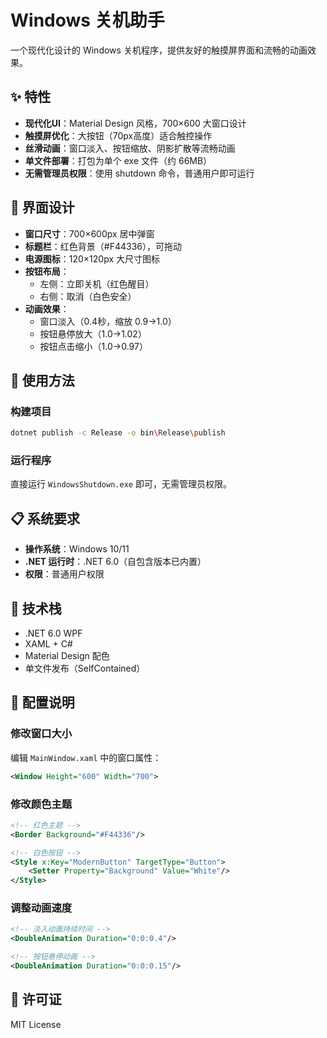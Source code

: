 # Windows 关机助手

一个现代化设计的 Windows 关机程序，提供友好的触摸屏界面和流畅的动画效果。

## ✨ 特性

- **现代化UI**：Material Design 风格，700×600 大窗口设计
- **触摸屏优化**：大按钮（70px高度）适合触控操作
- **丝滑动画**：窗口淡入、按钮缩放、阴影扩散等流畅动画
- **单文件部署**：打包为单个 exe 文件（约 66MB）
- **无需管理员权限**：使用 shutdown 命令，普通用户即可运行

## 🎨 界面设计

- **窗口尺寸**：700×600px 居中弹窗
- **标题栏**：红色背景（#F44336），可拖动
- **电源图标**：120×120px 大尺寸图标
- **按钮布局**：
  - 左侧：立即关机（红色醒目）
  - 右侧：取消（白色安全）
- **动画效果**：
  - 窗口淡入（0.4秒，缩放 0.9→1.0）
  - 按钮悬停放大（1.0→1.02）
  - 按钮点击缩小（1.0→0.97）

## 🚀 使用方法

### 构建项目

```bash
dotnet publish -c Release -o bin\Release\publish
```

### 运行程序

直接运行 `WindowsShutdown.exe` 即可，无需管理员权限。

## 📋 系统要求

- **操作系统**：Windows 10/11
- **.NET 运行时**：.NET 6.0（自包含版本已内置）
- **权限**：普通用户权限

## 🔧 技术栈

- .NET 6.0 WPF
- XAML + C#
- Material Design 配色
- 单文件发布（SelfContained）

## 📝 配置说明

### 修改窗口大小

编辑 `MainWindow.xaml` 中的窗口属性：

```xml
<Window Height="600" Width="700">
```

### 修改颜色主题

```xml
<!-- 红色主题 -->
<Border Background="#F44336"/>

<!-- 白色按钮 -->
<Style x:Key="ModernButton" TargetType="Button">
    <Setter Property="Background" Value="White"/>
</Style>
```

### 调整动画速度

```xml
<!-- 淡入动画持续时间 -->
<DoubleAnimation Duration="0:0:0.4"/>

<!-- 按钮悬停动画 -->
<DoubleAnimation Duration="0:0:0.15"/>
```

## 📄 许可证

MIT License
